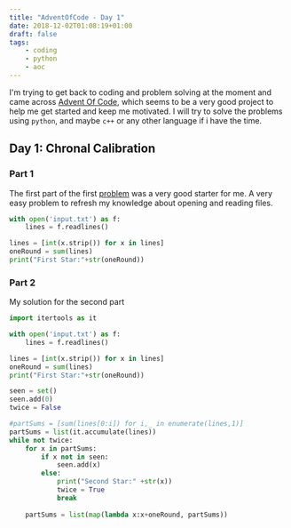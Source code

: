 ```yaml
---
title: "AdventOfCode - Day 1"
date: 2018-12-02T01:08:19+01:00
draft: false
tags:
    - coding
    - python
    - aoc
---
```


I'm trying to get back to coding and problem solving at the moment and came across [Advent Of Code](https://adventofcode.com/), which seems to be a very good project to help me get started and keep me motivated. I will try to solve the problems using `python`, and maybe `c++` or any other language if i have the time.

## Day 1: Chronal Calibration

### Part 1

The first part of the first [problem](https://adventofcode.com/2018/day/1) was a very good starter for me. A very easy problem to refresh my knowledge about opening and reading files.

```python
with open('input.txt') as f:
    lines = f.readlines()

lines = [int(x.strip()) for x in lines]
oneRound = sum(lines)
print("First Star:"+str(oneRound))
```

### Part 2

My solution for the second part

```python
import itertools as it

with open('input.txt') as f:
    lines = f.readlines()

lines = [int(x.strip()) for x in lines]
oneRound = sum(lines)
print("First Star:"+str(oneRound))

seen = set()
seen.add(0)
twice = False

#partSums = [sum(lines[0:i]) for i,_ in enumerate(lines,1)]
partSums = list(it.accumulate(lines))
while not twice:
    for x in partSums:
        if x not in seen:
            seen.add(x)
        else:
            print("Second Star:" +str(x))
            twice = True
            break
    
    partSums = list(map(lambda x:x+oneRound, partSums))
```